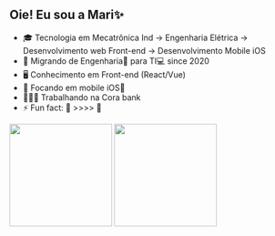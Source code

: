 ## Oie! Eu sou a Mari✨

- 🎓 Tecnologia em Mecatrônica Ind -> Engenharia Elétrica -> Desenvolvimento web Front-end -> Desenvolvimento Mobile iOS
- 💬 Migrando de Engenharia🔌  para TI💻  since 2020
- 🖥 Conhecimento em Front-end (React/Vue)
- 🌱 Focando em mobile iOS📲
- 👩🏻‍💻 Trabalhando na Cora bank
- ⚡ Fun fact: 🌮 >>>> 🍣

<div>
  <img height='180em' src='https://github-readme-stats.vercel.app/api?username=marimaiko&show_icons=true&theme=vision-friendly-dark'>
  <img height='180em' src='https://github-readme-stats.vercel.app/api/top-langs/?username=marimaiko&layout=compact&show_icons=true&theme=vision-friendly-dark'>
</div>

<div style='display:flex '>
  
</div>

